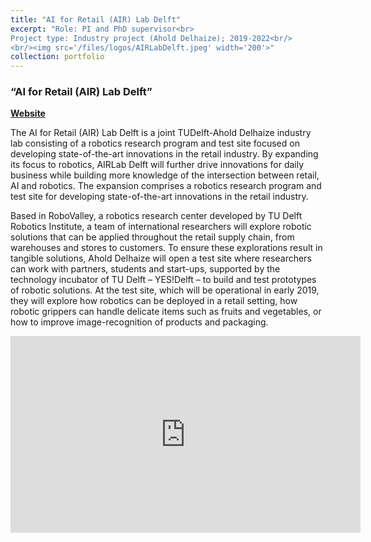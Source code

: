 ```yaml
---
title: "AI for Retail (AIR) Lab Delft"
excerpt: "Role: PI and PhD supervisor<br>
Project type: Industry project (Ahold Delhaize); 2019-2022<br/>
<br/><img src='/files/logos/AIRLabDelft.jpeg' width='200'>"
collection: portfolio
---
```


### “AI for Retail (AIR) Lab Delft”

**[Website](https://icai.ai/airlab-delft/)**  

The AI for Retail (AIR) Lab Delft is a joint TUDelft-Ahold Delhaize industry lab consisting of a robotics research program and test site focused on developing state-of-the-art innovations in the retail industry. By expanding its focus to robotics, AIRLab Delft will further drive innovations for daily business while building more knowledge of the intersection between retail, AI and robotics. The expansion comprises a robotics research program and test site for developing state-of-the-art innovations in the retail industry.

Based in RoboValley, a robotics research center developed by TU Delft Robotics Institute, a team of international researchers will explore robotic solutions that can be applied throughout the retail supply chain, from warehouses and stores to customers. To ensure these explorations result in tangible solutions, Ahold Delhaize will open a test site where researchers can work with partners, students and start-ups, supported by the technology incubator of TU Delft – YES!Delft – to build and test prototypes of robotic solutions. At the test site, which will be operational in early 2019, they will explore how robotics can be deployed in a retail setting, how robotic grippers can handle delicate items such as fruits and vegetables, or how to improve image-recognition of products and packaging.

<iframe width="560" height="315" src="https://www.youtube.com/embed/h2E2bmynTFQ" frameborder="0" allow="accelerometer; autoplay; encrypted-media; gyroscope; picture-in-picture" allowfullscreen></iframe>
